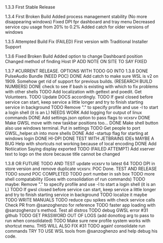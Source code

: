 1.3.3
First Stable Release

1.3.4
First Broken Build
Added process management stability (No more disappearing windows)
Fixed DPI fpr dashboard and tray menu
Decreased service cpu usage from 20% to 0.2%
Added catch for older versions of windows

1.3.5
Attempted Build Fix (FAILED)
First version with Traditional Installer Support

1.3.6
Fixed Broken Build
Added option to change Dashboard position
Changed method of finding Host IP
ADD NOTE ON SITE TO SAY FIXED

1.3.7 #CURRENT RELEASE. OPTIONS WITH TODO GO INTO 1.3.8
DONE PulseAudio Bundle (NEED POC)
DONE Add catch to make sure WSL is v2 on 1909. Somehow get rid of support for previous builds. (RESEARCH BUILD NUMBERS)
DONE check to see if bash is existing with which to fix problems with other shells
TODO Add localization with gettext and poedit. Get Volunteers.
TODO Update DOCS accordingly.
TODO If gwsl closed before service can start, keep service a little longer and try to finish starting service in background
TODO Remove "." to specify profile and use -l to start a login shell (it is an L)
NEEDS WORK Add logging for output of linux commands
DONE Add settings.json option to pass flags to vcxsrv
DONE Make GWSL move with new taskbar positions too...
DONE Make shell button also use windows terminal. Put in settings
TODO Get people to port GWSL_helper.sh into more shells
DONE Add -startup flag for starting at windows login
DONE HI-DPI
DONE TEST WITH JETBRAINS IDEs
MAYBE A BUG Help with shortcuts not working because of local encoding
DONE Add Notiication Saying display exported
TODO (FAILED ATTEMPT) Add xserver text to logo on the store because title cannot be changed

1.3.8 OR FUTURE
TODO AND TEST update vcxsrv to latest 64
TODO DPI in store version and remove duplicate vcxsrv. POC Done. TEST AND RELEASE
TODO sound POC COMPLETED
TODO port number in ssh box
TODO more shell compatability (Goes with consolidation of run commands)
TODO maybe: Remove "." to specify profile and use -l to start a login shell (it is an L)
TODO If gwsl closed before service can start, keep service a little longer and try to finish starting service in background
TODO localize it maybe
TODO WRITE MANUALS
TODO reduce cpu spikes with check service calls Check PR from @sanzoghenzo for reference
TODO faster app loading with @sanzoghenzo's method. Test all distros
TODO debug GWSL error #31 github
TODO GET PASSWORD OUT OF LOGS (add donotlog arg to pass to run when consolidated)
TODO Make sure new profile system works with shortcut menu. THIS WILL ALSO FIX #31
TODO again! consolidate run commands
TRY TO USE WSL tools from @sanzoghenzo and help debug his code. 
